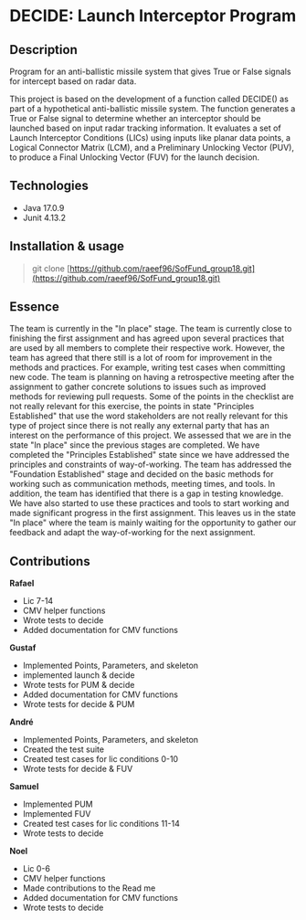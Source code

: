 # DECIDE: Launch Interceptor Program

## Description
Program for an anti-ballistic missile system that gives True or False signals for intercept based on radar data. 

This project is based on the development of a function called DECIDE() as part of a hypothetical anti-ballistic missile system. The function generates a True or False signal to determine whether an interceptor should be launched based on input radar tracking information. It evaluates a set of Launch Interceptor Conditions (LICs) using inputs like planar data points, a Logical Connector Matrix (LCM), and a Preliminary Unlocking Vector (PUV), to produce a Final Unlocking Vector (FUV) for the launch decision.

## Technologies
- Java 17.0.9
- Junit 4.13.2

## Installation & usage

> git clone [https://github.com/raeef96/SofFund_group18.git](https://github.com/raeef96/SofFund_group18.git)

## Essence
The team is currently in the "In place" stage. The team is currently close to finishing the first assignment and has agreed upon several practices that are used by all members to complete their respective work. However, the team has agreed that there still is a lot of room for improvement in the methods and practices. For example, writing test cases when committing new code. The team is planning on having a retrospective meeting after the assignment to gather concrete solutions to issues such as improved methods for reviewing pull requests. Some of the points in the checklist are not really relevant for this exercise, the points in state "Principles Established" that use the word stakeholders are not really relevant for this type of project since there is not really any external party that has an interest on the performance of this project. We assessed that we are in the state "In place" since the previous stages are completed. We have completed the "Principles Established" state since we have addressed the principles and constraints of way-of-working. The team has addressed the "Foundation Established" stage and decided on the basic methods for working such as communication methods, meeting times, and tools. In addition, the team has identified that there is a gap in testing knowledge. We have also started to use these practices and tools to start working and made significant progress in the first assignment. This leaves us in the state "In place" where the team is mainly waiting for the opportunity to gather our feedback and adapt the way-of-working for the next assignment. 


## Contributions
**Rafael**
- Lic 7-14
- CMV helper functions
- Wrote tests to decide
- Added documentation for CMV functions

**Gustaf**
- Implemented Points, Parameters, and skeleton
- implemented launch & decide
- Wrote tests for PUM & decide
- Added documentation for CMV functions
- Wrote tests for decide & PUM
  
**André**
- Implemented Points, Parameters, and skeleton
- Created the test suite
- Created test cases for lic conditions 0-10
- Wrote tests for decide & FUV

**Samuel**
- Implemented PUM
- Implemented FUV
- Created test cases for lic conditions 11-14
- Wrote tests to decide

**Noel**
- Lic 0-6
- CMV helper functions
- Made contributions to the Read me
- Added documentation for CMV functions
- Wrote tests to decide


